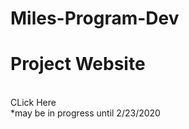 # Miles-Program-Dev
# Project Website
<br>
<link url=https://zcomer4d.wixsite.com/miles-program-dev>CLick Here<link>
<br>
*may be in progress until 2/23/2020
